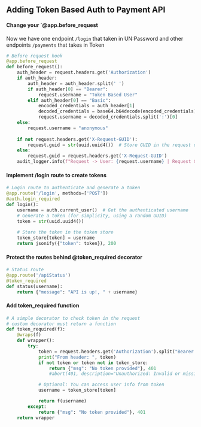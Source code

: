 ## Adding Token Based Auth to Payment API


#### Change your `@app.before_request
Now we have one endpoint `/login` that taken in UN:Password and other endpoints `/payments` that takes in Token
```python
# Before request hook
@app.before_request
def before_request():
	auth_header = request.headers.get('Authorization')
	if auth_header:
		auth_header = auth_header.split(' ')
		if auth_header[0] == "Bearer":
			request.username = "Token Based User"
		elif auth_header[0] == "Basic":
			encoded_credentials = auth_header[1]
			decoded_credentials = base64.b64decode(encoded_credentials).decode('utf-8')
			request.username = decoded_credentials.split(':')[0]
	else:
		request.username = "anonymous"
	
	if not request.headers.get('X-Request-GUID'):
		request.guid = str(uuid.uuid4())  # Store GUID in the request object
	else:
		request.guid = request.headers.get('X-Request-GUID')
	audit_logger.info(f"Request -> User: {request.username} | Request GUID: {request.guid} | Action: {request.method} | Resource: {request.path}")
```


#### Implement /login route to create tokens
```python
# Login route to authenticate and generate a token
@app.route('/login', methods=['POST'])
@auth.login_required
def login():
    username = auth.current_user()  # Get the authenticated username
    # Generate a token (for simplicity, using a random UUID)
    token = str(uuid.uuid4())
    
    # Store the token in the token store
    token_store[token] = username
    return jsonify({"token": token}), 200
```

#### Protect the routes behind @token_required decorator
```python
# Status route
@app.route('/apiStatus')
@token_required
def status(username):
    return {"message": "API is up!, " + username}
```

#### Add token_required function
```python
# A simple decorator to check token in the request
# custom decorator must return a function
def token_required(f):
    @wraps(f)
    def wrapper():
        try:
            token = request.headers.get('Authorization').split("Bearer ")[1]
            print("From header: ", token)
            if not token or token not in token_store:
                return {"msg": "No token provided"}, 401
                #abort(401, description="Unauthorized: Invalid or missing token")

            # Optional: You can access user info from token
            username = token_store[token]

            return f(username)
        except:
            return {"msg": "No token provided"}, 401
    return wrapper
```
